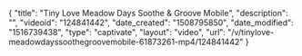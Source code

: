 {
    "title": "Tiny Love Meadow Days Soothe & Groove Mobile",
    "description": "",
    "videoid": "124841442",
    "date_created": "1508795850",
    "date_modified": "1516739438",
    "type": "captivate",
    "layout": "video",
    "url": "\/v\/tinylove-meadowdayssoothegroovemobile-61873261-mp4\/124841442"
}